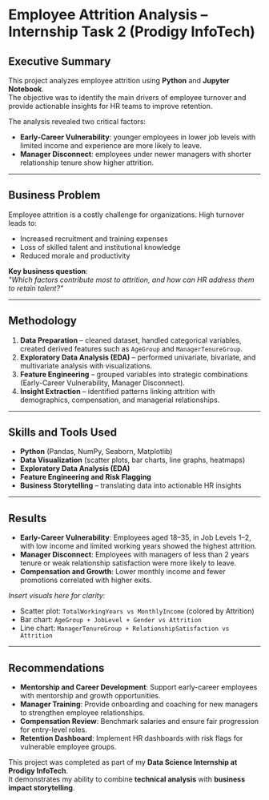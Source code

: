 # Employee Attrition Analysis – Internship Task 2 (Prodigy InfoTech)

## Executive Summary
This project analyzes employee attrition using **Python** and **Jupyter Notebook**.  
The objective was to identify the main drivers of employee turnover and provide actionable insights for HR teams to improve retention.  

The analysis revealed two critical factors:  
- **Early-Career Vulnerability**: younger employees in lower job levels with limited income and experience are more likely to leave.  
- **Manager Disconnect**: employees under newer managers with shorter relationship tenure show higher attrition.  

---

## Business Problem
Employee attrition is a costly challenge for organizations. High turnover leads to:  
- Increased recruitment and training expenses  
- Loss of skilled talent and institutional knowledge  
- Reduced morale and productivity  

**Key business question**:  
*"Which factors contribute most to attrition, and how can HR address them to retain talent?"*

---

## Methodology
1. **Data Preparation** – cleaned dataset, handled categorical variables, created derived features such as `AgeGroup` and `ManagerTenureGroup`.  
2. **Exploratory Data Analysis (EDA)** – performed univariate, bivariate, and multivariate analysis with visualizations.  
3. **Feature Engineering** – grouped variables into strategic combinations (Early-Career Vulnerability, Manager Disconnect).  
4. **Insight Extraction** – identified patterns linking attrition with demographics, compensation, and managerial relationships.  

---

## Skills and Tools Used
- **Python** (Pandas, NumPy, Seaborn, Matplotlib)  
- **Data Visualization** (scatter plots, bar charts, line graphs, heatmaps)  
- **Exploratory Data Analysis (EDA)**  
- **Feature Engineering and Risk Flagging**  
- **Business Storytelling** – translating data into actionable HR insights  

---

## Results
- **Early-Career Vulnerability**: Employees aged 18–35, in Job Levels 1–2, with low income and limited working years showed the highest attrition.  
- **Manager Disconnect**: Employees with managers of less than 2 years tenure or weak relationship satisfaction were more likely to leave.  
- **Compensation and Growth**: Lower monthly income and fewer promotions correlated with higher exits.  

 *Insert visuals here for clarity:*  
- Scatter plot: `TotalWorkingYears vs MonthlyIncome` (colored by Attrition)  
- Bar chart: `AgeGroup + JobLevel + Gender vs Attrition`  
- Line chart: `ManagerTenureGroup + RelationshipSatisfaction vs Attrition`  

---

## Recommendations
- **Mentorship and Career Development**: Support early-career employees with mentorship and growth opportunities.  
- **Manager Training**: Provide onboarding and coaching for new managers to strengthen employee relationships.  
- **Compensation Review**: Benchmark salaries and ensure fair progression for entry-level roles.  
- **Retention Dashboard**: Implement HR dashboards with risk flags for vulnerable employee groups.

This project was completed as part of my **Data Science Internship at Prodigy InfoTech**.  
It demonstrates my ability to combine **technical analysis** with **business impact storytelling**.
